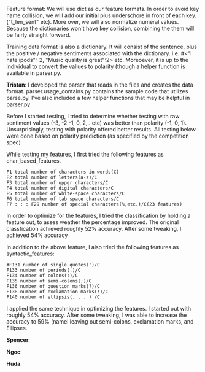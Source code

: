 Feature format:
We will use dict as our feature formats. In order to avoid key name collision, we will add our initial plus underschore in front of each key. ("t_len_sent" etc). More over, we will also normalize numeral values. Because the dictionaries won't have key collision, combining the them will be fairly straight forward.

Training data format is also a dictionary. It will consist of the sentence, plus the positive / negative sentiments associated with the dictionary. i.e. #<"I hate ipods":-2, "Music quality is great":2> etc. Moreoever, it is up to the individual to convert the vallues to polarity (though a helper function is available in parser.py.


**Tristan**:
I developed the parser that reads in the files and creates the data format. parser.usage_contains.py contains the sample code that utilizes parse.py. I've also included a few helper functions that may be helpful in parser.py

Before I started testing, I tried to determine whether testing with raw sentiment values (-3, -2 -1, 0, 2,.. etc) was better than polarity (-1, 0, 1). Unsurprisingly, testing with polarity offered better results. All testing below were done based on polarity prediction (as specified by the competition spec)

While testing my features, I first tried the following features as char_based_features.

    F1 total number of characters in words(C)
    F2 total number of letters(a-z)/C
    F3 total number of upper characters/C
    F4 total number of digital characters/C
    F5 total number of white-space characters/C
    F6 total number of tab space characters/C
    F7 : : : F29 number of special characters(%,etc.)/C(23 features)
    
In order to optimize for the features, I tried the classification by holding a feature out, to asses weather the percentage improved. The original classfication achieved roughly 52% accuracy. After some tweaking, I achieved 54% accuracy

In addition to the above feature, I also tried the following features as syntactic_features:

    #F131 number of single quotes(')/C
    F133 number of periods(.)/C
    F134 number of colons(:)/C
    F135 number of semi-colons(;)/C
    F136 number of question marks(?)/C
    F138 number of exclamation marks(!)/C
    F140 number of ellipsis(. . . ) /C
    
I applied the same technique in optimizing the features. I started out with roughly 54% accuracy. After some tweaking, I was able to increase the accuracy to 59% (namel leaving out semi-colons, exclamation marks, and Ellipses.



**Spencer**:

**Ngoc**:

**Huda**:
